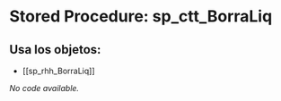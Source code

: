 # Stored Procedure: sp_ctt_BorraLiq

## Usa los objetos:
- [[sp_rhh_BorraLiq]]

*No code available.*
